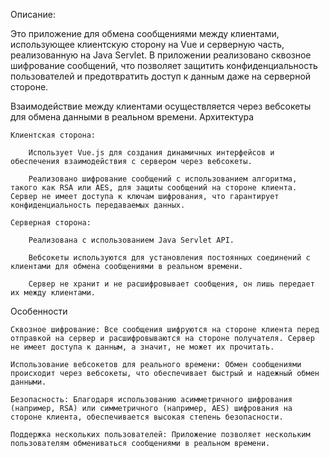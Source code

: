 Описание:

Это приложение для обмена сообщениями между клиентами, использующее клиентскую сторону на Vue и серверную часть, реализованную на Java Servlet. В приложении реализовано сквозное шифрование сообщений, что позволяет защитить конфиденциальность пользователей и предотвратить доступ к данным даже на серверной стороне.

Взаимодействие между клиентами осуществляется через вебсокеты для обмена данными в реальном времени.
Архитектура

    Клиентская сторона:

        Использует Vue.js для создания динамичных интерфейсов и обеспечения взаимодействия с сервером через вебсокеты.

        Реализовано шифрование сообщений с использованием алгоритма, такого как RSA или AES, для защиты сообщений на стороне клиента. Сервер не имеет доступа к ключам шифрования, что гарантирует конфиденциальность передаваемых данных.

    Серверная сторона:

        Реализована с использованием Java Servlet API.

        Вебсокеты используются для установления постоянных соединений с клиентами для обмена сообщениями в реальном времени.

        Сервер не хранит и не расшифровывает сообщения, он лишь передает их между клиентами.

Особенности

    Сквозное шифрование: Все сообщения шифруются на стороне клиента перед отправкой на сервер и расшифровываются на стороне получателя. Сервер не имеет доступа к данным, а значит, не может их прочитать.

    Использование вебсокетов для реального времени: Обмен сообщениями происходит через вебсокеты, что обеспечивает быстрый и надежный обмен данными.

    Безопасность: Благодаря использованию асимметричного шифрования (например, RSA) или симметричного (например, AES) шифрования на стороне клиента, обеспечивается высокая степень безопасности.

    Поддержка нескольких пользователей: Приложение позволяет нескольким пользователям обмениваться сообщениями в реальном времени.

